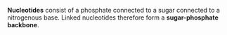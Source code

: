 **Nucleotides** consist of a phosphate connected to a sugar connected to a nitrogenous base. Linked nucleotides therefore form a **sugar-phosphate backbone**.